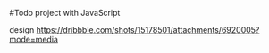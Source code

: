 #Todo project with JavaScript

design
https://dribbble.com/shots/15178501/attachments/6920005?mode=media